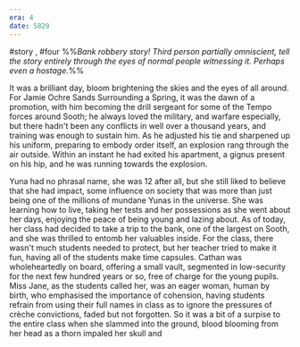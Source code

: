 ```yaml
---
era: 4
date: 5829
---
```

#story , #four
%%*Bank robbery story! Third person partially omniscient, tell the story entirely through the eyes of normal people witnessing it. Perhaps even a hostage.*%%

It was a brilliant day, bloom brightening the skies and the eyes of all around. For Jamie Ochre Sands Surrounding a Spring, it was the dawn of a promotion, with him becoming the drill sergeant for some of the Tempo forces around Sooth; he always loved the military, and warfare especially, but there hadn't been any conflicts in well over a thousand years, and training was enough to sustain him. As he adjusted his tie and sharpened up his uniform, preparing to embody order itself, an explosion rang through the air outside. Within an instant he had exited his apartment, a gignus present on his hip, and he was running towards the explosion.

Yuna had no phrasal name, she was 12 after all, but she still liked to believe that she had impact, some influence on society that was more than just being one of the millions of mundane Yunas in the universe. She was learning how to live, taking her tests and her possessions as she went about her days, enjoying the peace of being young and lazing about. As of today, her class had decided to take a trip to the bank, one of the largest on Sooth, and she was thrilled to entomb her valuables inside. For the class, there wasn't much students needed to protect, but her teacher tried to make it fun, having all of the students make time capsules. Cathan was wholeheartedly on board, offering a small vault, segmented in low-security for the next few hundred years or so, free of charge for the young pupils. Miss Jane, as the students called her, was an eager woman, human by birth, who emphasised the importance of cohension, having students refrain from using their full names in class as to ignore the pressures of crèche convictions, faded but not forgotten. So it was a bit of a surpise to the entire class when she slammed into the ground, blood blooming from her head as a thorn impaled her skull and 